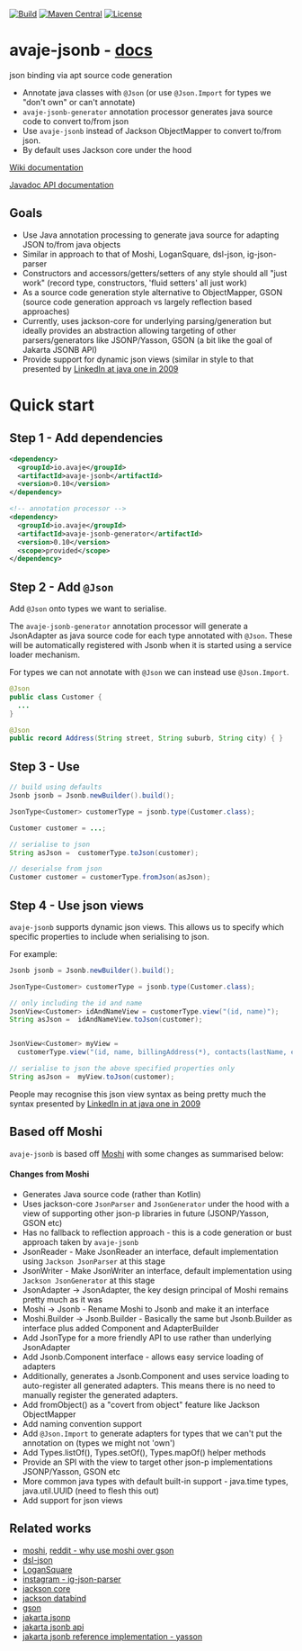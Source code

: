 [![Build](https://github.com/avaje/avaje-jsonb/actions/workflows/build.yml/badge.svg)](https://github.com/avaje/avaje-jsonb/actions/workflows/build.yml)
[![Maven Central](https://img.shields.io/maven-central/v/io.avaje/avaje-jsonb.svg?label=Maven%20Central)](https://mvnrepository.com/artifact/io.avaje/avaje-jsonb)
[![License](https://img.shields.io/badge/License-Apache%202.0-blue.svg)](https://github.com/avaje/avaje-jsonb/blob/master/LICENSE)

# avaje-jsonb - [docs](https://github.com/avaje/avaje-jsonb/wiki)

json binding via apt source code generation

- Annotate java classes with `@Json` (or use `@Json.Import` for types we "don't own" or can't annotate)
- `avaje-jsonb-generator` annotation processor generates java source code to convert to/from json
- Use `avaje-jsonb` instead of Jackson ObjectMapper to convert to/from json.
- By default uses Jackson core under the hood

[Wiki documentation](https://github.com/avaje/avaje-jsonb/wiki)

[Javadoc API documentation](https://avaje.io/apidocs/avaje-jsonb/io/avaje/jsonb/package-summary.html)

## Goals
- Use Java annotation processing to generate java source for adapting JSON to/from java objects
- Similar in approach to that of Moshi, LoganSquare, dsl-json, ig-json-parser
- Constructors and accessors/getters/setters of any style should all "just work" (record type, constructors, 'fluid setters' all just work)
- As a source code generation style alternative to ObjectMapper, GSON (source code generation approach vs largely reflection based approaches)
- Currently, uses jackson-core for underlying parsing/generation but ideally provides an abstraction allowing targeting of other parsers/generators like JSONP/Yasson, GSON (a bit like the goal of Jakarta JSONB API)
- Provide support for dynamic json views (similar in style to that presented by [LinkedIn at java one in 2009](https://www.slideshare.net/linkedin/building-consistent-restful-apis-in-a-highperformance-environment)


# Quick start

## Step 1 - Add dependencies
```xml
<dependency>
  <groupId>io.avaje</groupId>
  <artifactId>avaje-jsonb</artifactId>
  <version>0.10</version>
</dependency>

<!-- annotation processor -->
<dependency>
  <groupId>io.avaje</groupId>
  <artifactId>avaje-jsonb-generator</artifactId>
  <version>0.10</version>
  <scope>provided</scope>
</dependency>
```

## Step 2 - Add `@Json`

Add `@Json` onto types we want to serialise.

The `avaje-jsonb-generator` annotation processor will generate a JsonAdapter as java source code
for each type annotated with `@Json`. These will be automatically registered with Jsonb
when it is started using a service loader mechanism.

For types we can not annotate with `@Json` we can instead use `@Json.Import`.
```java
@Json
public class Customer {
  ...
}
```
```java
@Json
public record Address(String street, String suburb, String city) { }
```

## Step 3 - Use

```java
// build using defaults
Jsonb jsonb = Jsonb.newBuilder().build();

JsonType<Customer> customerType = jsonb.type(Customer.class);

Customer customer = ...;

// serialise to json
String asJson =  customerType.toJson(customer);

// deserialse from json
Customer customer = customerType.fromJson(asJson);
```

## Step 4 - Use json views

`avaje-jsonb` supports dynamic json views. This allows us to specify which specific properties
to include when serialising to json.

For example:

```java
Jsonb jsonb = Jsonb.newBuilder().build();

JsonType<Customer> customerType = jsonb.type(Customer.class);

// only including the id and name
JsonView<Customer> idAndNameView = customerType.view("(id, name)");
String asJson =  idAndNameView.toJson(customer);


JsonView<Customer> myView =
  customerType.view("(id, name, billingAddress(*), contacts(lastName, email))");

// serialise to json the above specified properties only
String asJson =  myView.toJson(customer);
```
People may recognise this json view syntax as being pretty much the syntax presented
by [LinkedIn in at java one in 2009](https://www.slideshare.net/linkedin/building-consistent-restful-apis-in-a-highperformance-environment)


## Based off Moshi

`avaje-jsonb` is based off [Moshi](https://github.com/square/moshi) with some changes as summarised below:

#### Changes from Moshi
- Generates Java source code (rather than Kotlin)
- Uses jackson-core `JsonParser` and `JsonGenerator` under the hood with a view of supporting other json-p libraries in future (JSONP/Yasson, GSON etc)
- Has no fallback to reflection approach - this is a code generation or bust approach taken by `avaje-jsonb`
- JsonReader - Make JsonReader an interface, default implementation using `Jackson JsonParser` at this stage
- JsonWriter - Make JsonWriter an interface, default implementation using `Jackson JsonGenerator` at this stage
- JsonAdapter -> JsonAdapter, the key design principal of Moshi remains pretty much as it was
- Moshi -> Jsonb - Rename Moshi to Jsonb and make it an interface
- Moshi.Builder -> Jsonb.Builder - Basically the same but Jsonb.Builder as interface plus added Component and AdapterBuilder
- Add JsonType for a more friendly API to use rather than underlying JsonAdapter
- Add Jsonb.Component interface - allows easy service loading of adapters
- Additionally, generates a Jsonb.Component and uses service loading to auto-register all generated adapters. This means there is no need to manually register the generated adapters.
- Add fromObject() as a "covert from object" feature like Jackson ObjectMapper
- Add naming convention support
- Add `@Json.Import` to generate adapters for types that we can't put the annotation on (types we might not 'own')
- Add Types.listOf(), Types.setOf(), Types.mapOf() helper methods
- Provide an SPI with the view to target other json-p implementations JSONP/Yasson, GSON etc
- More common java types with default built-in support - java.time types, java.util.UUID (need to flesh this out)
- Add support for json views

## Related works
- [moshi](https://github.com/square/moshi), [reddit - why use moshi over gson](https://www.reddit.com/r/androiddev/comments/684flw/why_use_moshi_over_gson/)
- [dsl-json](https://github.com/ngs-doo/dsl-json)
- [LoganSquare](https://github.com/bluelinelabs/LoganSquare)
- [instagram - ig-json-parser](https://github.com/Instagram/ig-json-parser)
- [jackson core](https://github.com/FasterXML/jackson-core)
- [jackson databind](https://github.com/FasterXML/jackson-databind)
- [gson](https://github.com/google/gson)
- [jakarta jsonp](https://github.com/eclipse-ee4j/jsonp)
- [jakarta jsonb api](https://github.com/eclipse-ee4j/jsonb-api)
- [jakarta jsonb reference implementation - yasson](https://github.com/eclipse-ee4j/yasson)

